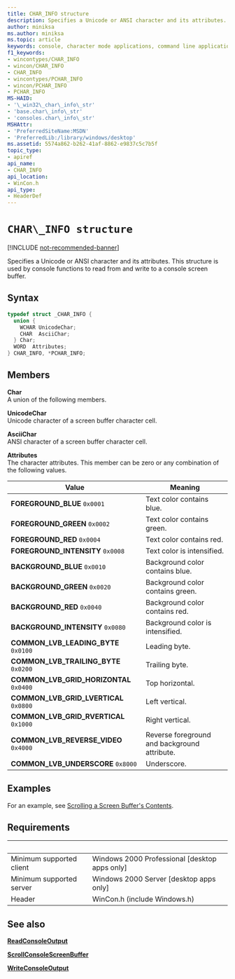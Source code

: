 ```yaml
---
title: CHAR_INFO structure
description: Specifies a Unicode or ANSI character and its attributes. This structure is used by console functions to read from and write to a console screen buffer.
author: miniksa
ms.author: miniksa
ms.topic: article
keywords: console, character mode applications, command line applications, terminal applications, console api
f1_keywords: 
- wincontypes/CHAR_INFO
- wincon/CHAR_INFO
- CHAR_INFO
- wincontypes/PCHAR_INFO
- wincon/PCHAR_INFO
- PCHAR_INFO
MS-HAID:
- '\_win32\_char\_info\_str'
- 'base.char\_info\_str'
- 'consoles.char\_info\_str'
MSHAttr:
- 'PreferredSiteName:MSDN'
- 'PreferredLib:/library/windows/desktop'
ms.assetid: 5574a862-b262-41af-8862-e9837c5c7b5f
topic_type:
- apiref
api_name:
- CHAR_INFO
api_location:
- WinCon.h
api_type:
- HeaderDef
---
```


# `CHAR\_INFO structure`

[!INCLUDE [not-recommended-banner](./includes/not-recommended-banner.md)]

Specifies a Unicode or ANSI character and its attributes. This structure is used by console functions to read from and write to a console screen buffer.

## Syntax

```C
typedef struct _CHAR_INFO {
  union {
    WCHAR UnicodeChar;
    CHAR  AsciiChar;
  } Char;
  WORD  Attributes;
} CHAR_INFO, *PCHAR_INFO;
```

## Members

**Char**  
A union of the following members.

**UnicodeChar**  
Unicode character of a screen buffer character cell.

**AsciiChar**  
ANSI character of a screen buffer character cell.

**Attributes**  
The character attributes. This member can be zero or any combination of the following values.

| Value | Meaning |
|-|-|
| **FOREGROUND_BLUE** `0x0001` | Text color contains blue. |
| **FOREGROUND_GREEN** `0x0002` | Text color contains green. |
| **FOREGROUND_RED** `0x0004` | Text color contains red. |
| **FOREGROUND_INTENSITY** `0x0008` | Text color is intensified. |
| **BACKGROUND_BLUE** `0x0010` | Background color contains blue. |
| **BACKGROUND_GREEN** `0x0020` | Background color contains green. |
| **BACKGROUND_RED** `0x0040` | Background color contains red. |
| **BACKGROUND_INTENSITY** `0x0080` | Background color is intensified. |
| **COMMON_LVB_LEADING_BYTE** `0x0100` | Leading byte. |
| **COMMON_LVB_TRAILING_BYTE** `0x0200` | Trailing byte. |
| **COMMON_LVB_GRID_HORIZONTAL** `0x0400` | Top horizontal. |
| **COMMON_LVB_GRID_LVERTICAL** `0x0800` | Left vertical. |
| **COMMON_LVB_GRID_RVERTICAL** `0x1000` | Right vertical. |
| **COMMON_LVB_REVERSE_VIDEO** `0x4000` | Reverse foreground and background attribute. |
| **COMMON_LVB_UNDERSCORE** `0x8000` | Underscore. |

## Examples

For an example, see [Scrolling a Screen Buffer's Contents](scrolling-a-screen-buffer-s-contents.md).

## Requirements

| &nbsp; | &nbsp; |
|-|-|
| Minimum supported client | Windows 2000 Professional \[desktop apps only\] |
| Minimum supported server | Windows 2000 Server \[desktop apps only\] |
| Header | WinCon.h (include Windows.h) |

## See also

[**ReadConsoleOutput**](readconsoleoutput.md)

[**ScrollConsoleScreenBuffer**](scrollconsolescreenbuffer.md)

[**WriteConsoleOutput**](writeconsoleoutput.md)
